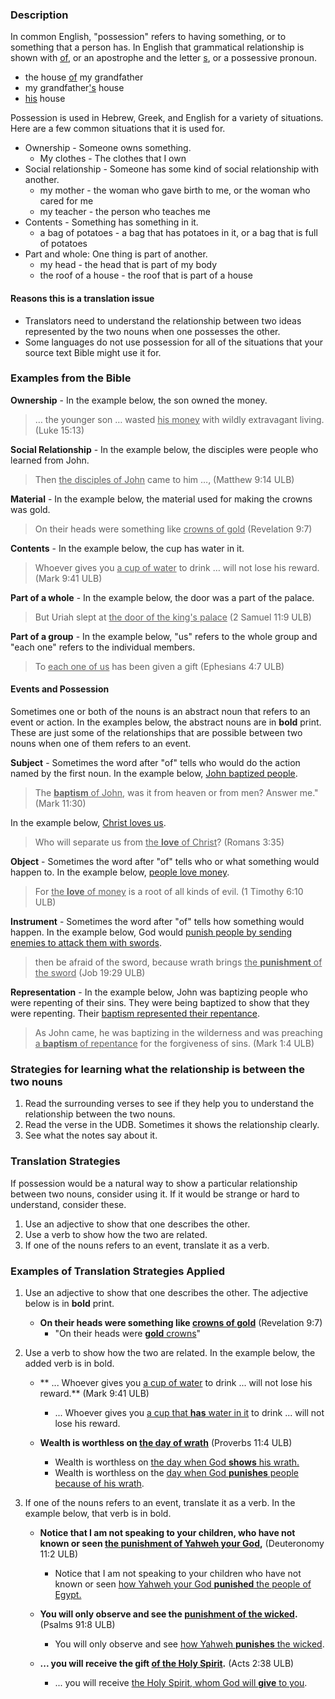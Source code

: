 
### Description

In common English, "possession" refers to having something, or to something that a person has. In English that grammatical relationship is shown with <u>of</u>, or an apostrophe and the letter <u>s</u>, or a possessive pronoun.

* the house <u>of</u> my grandfather
* my grandfather<u>'s</u> house
* <u>his</u> house

Possession is used in Hebrew, Greek, and English for a variety of situations. Here are a few common situations that it is used for.

* Ownership - Someone owns something.
    * My clothes - The clothes that I own
* Social relationship - Someone has some kind of social relationship with another.
    * my mother -  the woman who gave birth to me, or the woman who cared for me
    * my teacher - the person who teaches me
* Contents - Something has something in it.
    * a bag of potatoes - a bag that has potatoes in it, or a bag that is full of potatoes
* Part and whole: One thing is part of another.
    * my head - the head that is part of my body
    * the roof of a house - the roof that is part of a house

#### Reasons this is a translation issue

* Translators need to understand the relationship between two ideas represented by the two nouns when one possesses the other.
* Some languages do not use possession for all of the situations that your source text Bible might use it for.

### Examples from the Bible

**Ownership** - In the example below, the son owned the money.
>… the younger son … wasted <u>his money</u> with wildly extravagant living. (Luke 15:13)

**Social Relationship** - In the example below, the disciples were people who learned from John.
>Then <u>the disciples of John</u> came to him …,  (Matthew 9:14 ULB)

**Material** - In the example below, the material used for making the crowns was gold.
>On their heads were something like <u>crowns of gold</u> (Revelation 9:7)

**Contents** - In the example below, the cup has water in it.
>Whoever gives you <u>a cup of water</u> to drink … will not lose his reward.  (Mark 9:41 ULB)

**Part of a whole** - In the example below, the door was a part of the palace.
>But Uriah slept at <u>the door of the king's palace</u>  (2 Samuel 11:9 ULB) 

**Part of a group** - In the example below, "us" refers to the whole group and "each one" refers to the individual members. 
>To <u>each one of us</u> has been given a gift (Ephesians 4:7 ULB)

#### Events and Possession

Sometimes one or both of the nouns is an abstract noun that refers to an event or action. In the examples below, the abstract nouns are in **bold** print. These are just some of the relationships that are possible between two nouns when one of them refers to an event.  

**Subject** - Sometimes the word after "of" tells who would do the action named by the first noun. In the example below, <u>John baptized people</u>.
>The <u>**baptism** of John</u>, was it from heaven or from men? Answer me." (Mark 11:30)

In the example below, <u>Christ loves us</u>.
>Who will separate us from <u>the **love** of Christ</u>? (Romans 3:35)

**Object** - Sometimes the word after "of" tells who or what something would happen to. In the example below, <u>people love money</u>.
>For <u>the **love** of money</u> is a root of all kinds of evil. (1 Timothy 6:10 ULB)

**Instrument** - Sometimes the word after "of" tells how something would happen. In the example below, God would <u>punish people by sending enemies to attack them with swords</u>. 
> then be afraid of the sword, because wrath brings <u>the **punishment** of the sword</u> (Job 19:29 ULB) 

**Representation** - In the example below, John was baptizing people who were repenting of their sins. They were being baptized to show that they were repenting. Their <u>baptism represented their repentance</u>.
>As John came, he was baptizing in the wilderness and was preaching <u>a **baptism** of repentance</u> for the forgiveness of sins. (Mark 1:4 ULB)

### Strategies for learning what the relationship is between the two nouns

1. Read the surrounding verses to see if they help you to understand the relationship between the two nouns.
1. Read the verse in the UDB. Sometimes it shows the relationship clearly.
1. See what the notes say about it.

### Translation Strategies

If possession would be a natural way to show a particular relationship between two nouns, consider using it. If it would be strange or hard to understand, consider these.

1. Use an adjective to show that one describes the other.
1. Use a verb to show how the two are related. 
1. If one of the nouns refers to an event, translate it as a verb.

### Examples of Translation Strategies Applied

1. Use an adjective to show that one describes the other. The adjective below is in **bold** print.

    * **On their heads were something like <u>crowns of gold</u>** (Revelation 9:7)
        * "On their heads were <u>**gold** crowns</u>"

2. Use a verb to show how the two are related. In the example below, the added verb is in bold.

    * ** ... Whoever gives you <u>a cup of water</u> to drink ... will not lose his reward.**  (Mark 9:41 ULB)
        * ... Whoever gives you <u>a cup that **has** water in it</u> to drink ... will not lose his reward.

    * **Wealth is worthless on <u>the day of wrath</u>** (Proverbs 11:4 ULB)
        * Wealth is worthless on <u>the day when God **shows** his wrath.</u>
        * Wealth is worthless on the <u>day when God **punishes** people because of his wrath</u>.

3. If one of the nouns refers to an event, translate it as a verb. In the example below, that verb is in bold.

    * **Notice that I am not speaking to your children, who have not known or seen <u>the punishment of Yahweh your God</u>,** (Deuteronomy 11:2 ULB)
        * Notice that I am not speaking to your children who have not known or seen <u>how Yahweh your God **punished** the people of Egypt.</u>

    * **You will only observe and see the <u>punishment of the wicked</u>.** (Psalms 91:8 ULB)
        * You will only observe and see <u>how Yahweh **punishes** the wicked</u>. 

    * **... you will receive the gift <u>of the Holy Spirit</u>.** (Acts 2:38 ULB)
        * ... you will receive <u>the Holy Spirit, whom God will **give** to you</u>.

